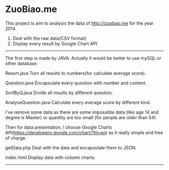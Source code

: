 # ZuoBiao.me

This project is aim to analysis the data of http://zuobiao.me for the year 2014.

1. Deal with the raw data(CSV format)
2. Display every result by Google Chart API

------------------------------------------------------------------------------------

The first step is made by JAVA. Actually it would be better to use mySQL or other database.

Resort.java
Turn all results to numbers(for calculate average score).

Question.java
Encapsulate every question with number and content.

SortByQ.java
Divide all results by different question.

AnalyseQuestion.java
Calculate every average score by different kind.

I've remove some data as there are some impossible data (like age 14 and degree is Master) or quantity are too small (for people are older than 54)


Then for data presentation, I choose Google Charts API(https://developers.google.com/chart/?hl=en) as it really simple and free of charge.

getData.php
Deal with the data and encapsulate them to JSON.

index.html
Display data with column charts.

------------------------------------------------------------------------------------

